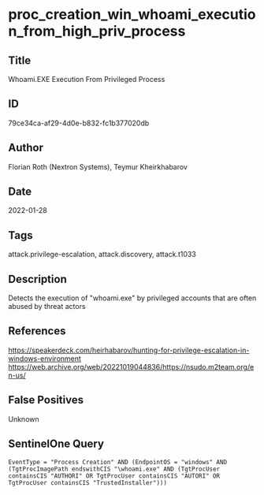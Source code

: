 # proc_creation_win_whoami_execution_from_high_priv_process

## Title
Whoami.EXE Execution From Privileged Process

## ID
79ce34ca-af29-4d0e-b832-fc1b377020db

## Author
Florian Roth (Nextron Systems), Teymur Kheirkhabarov

## Date
2022-01-28

## Tags
attack.privilege-escalation, attack.discovery, attack.t1033

## Description
Detects the execution of "whoami.exe" by privileged accounts that are often abused by threat actors

## References
https://speakerdeck.com/heirhabarov/hunting-for-privilege-escalation-in-windows-environment
https://web.archive.org/web/20221019044836/https://nsudo.m2team.org/en-us/

## False Positives
Unknown

## SentinelOne Query
```
EventType = "Process Creation" AND (EndpointOS = "windows" AND (TgtProcImagePath endswithCIS "\whoami.exe" AND (TgtProcUser containsCIS "AUTHORI" OR TgtProcUser containsCIS "AUTORI" OR TgtProcUser containsCIS "TrustedInstaller")))

```